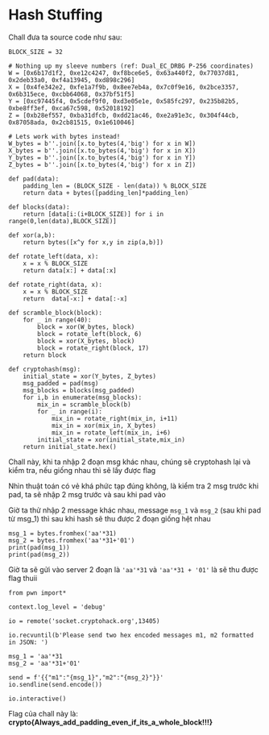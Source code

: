 # Hash Stuffing

Chall đưa ta source code như sau:

```# 2^128 collision protection!
BLOCK_SIZE = 32

# Nothing up my sleeve numbers (ref: Dual_EC_DRBG P-256 coordinates)
W = [0x6b17d1f2, 0xe12c4247, 0xf8bce6e5, 0x63a440f2, 0x77037d81, 0x2deb33a0, 0xf4a13945, 0xd898c296]
X = [0x4fe342e2, 0xfe1a7f9b, 0x8ee7eb4a, 0x7c0f9e16, 0x2bce3357, 0x6b315ece, 0xcbb64068, 0x37bf51f5]
Y = [0xc97445f4, 0x5cdef9f0, 0xd3e05e1e, 0x585fc297, 0x235b82b5, 0xbe8ff3ef, 0xca67c598, 0x52018192]
Z = [0xb28ef557, 0xba31dfcb, 0xdd21ac46, 0xe2a91e3c, 0x304f44cb, 0x87058ada, 0x2cb81515, 0x1e610046]

# Lets work with bytes instead!
W_bytes = b''.join([x.to_bytes(4,'big') for x in W])
X_bytes = b''.join([x.to_bytes(4,'big') for x in X])
Y_bytes = b''.join([x.to_bytes(4,'big') for x in Y])
Z_bytes = b''.join([x.to_bytes(4,'big') for x in Z])

def pad(data):
    padding_len = (BLOCK_SIZE - len(data)) % BLOCK_SIZE
    return data + bytes([padding_len]*padding_len)

def blocks(data):
    return [data[i:(i+BLOCK_SIZE)] for i in range(0,len(data),BLOCK_SIZE)]

def xor(a,b):
    return bytes([x^y for x,y in zip(a,b)])

def rotate_left(data, x):
    x = x % BLOCK_SIZE
    return data[x:] + data[:x]

def rotate_right(data, x):
    x = x % BLOCK_SIZE
    return  data[-x:] + data[:-x]

def scramble_block(block):
    for _ in range(40):
        block = xor(W_bytes, block)
        block = rotate_left(block, 6)
        block = xor(X_bytes, block)
        block = rotate_right(block, 17)
    return block

def cryptohash(msg):
    initial_state = xor(Y_bytes, Z_bytes)
    msg_padded = pad(msg)
    msg_blocks = blocks(msg_padded)
    for i,b in enumerate(msg_blocks):
        mix_in = scramble_block(b)
        for _ in range(i):
            mix_in = rotate_right(mix_in, i+11)
            mix_in = xor(mix_in, X_bytes)
            mix_in = rotate_left(mix_in, i+6)
        initial_state = xor(initial_state,mix_in)
    return initial_state.hex()

```

Chall này, khi ta nhập 2 đoạn msg khác nhau, chúng sẽ cryptohash lại và kiểm tra, nếu giống nhau thì sẽ lấy được flag

Nhìn thuật toán có vẻ khá phức tạp đúng không, là kiểm tra 2 msg trước khi pad, ta sẽ nhập 2 msg trước và sau khi pad vào

Giờ ta thử nhập 2 message khác nhau, message ``msg_1`` và ``msg_2`` (sau khi pad từ msg_1) thì sau khi hash sẽ thu được 2 đoạn giống hệt nhau

```
msg_1 = bytes.fromhex('aa'*31)
msg_2 = bytes.fromhex('aa'*31+'01')
print(pad(msg_1))
print(pad(msg_2))
```

Giờ ta sẽ gửi vào server 2 đoạn là ``'aa'*31`` và ``'aa'*31 + '01'`` là sẽ thu được flag thuii

```
from pwn import*

context.log_level = 'debug'

io = remote('socket.cryptohack.org',13405)

io.recvuntil(b'Please send two hex encoded messages m1, m2 formatted in JSON: ')

msg_1 = 'aa'*31
msg_2 = 'aa'*31+'01'

send = f'{{"m1":"{msg_1}","m2":"{msg_2}"}}'
io.sendline(send.encode())

io.interactive()
```

Flag của chall này là: **crypto{Always_add_padding_even_if_its_a_whole_block!!!}**